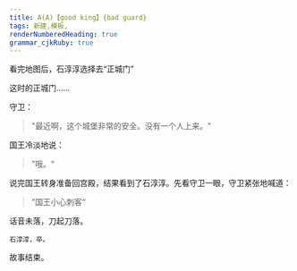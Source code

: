 ```yaml
---
title: A(A)【good king】{bad guard}
tags: 新建,模板,
renderNumberedHeading: true
grammar_cjkRuby: true
---
```


看完地图后，石淳淳选择去“正城门”  

这时的正城门……  

守卫：  
> "最近啊，这个城堡非常的安全。没有一个人上来。"

国王冷淡地说：  
> ”哦。“  

说完国王转身准备回宫殿，结果看到了石淳淳。先看守卫一眼，守卫紧张地喊道：  
> ”国王小心刺客“

话音未落，刀起刀落。  

    石淳淳，卒。  
	
故事结束。
